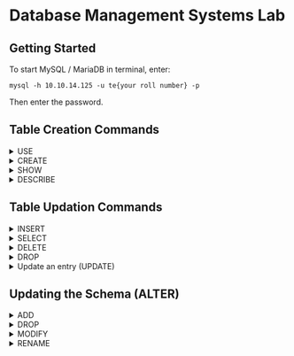 # Database Management Systems Lab

## Getting Started
To start MySQL / MariaDB in terminal, enter:
```
mysql -h 10.10.14.125 -u te{your roll number} -p
```
Then enter the password.

## Table Creation Commands

<details>
<summary>USE</summary>

Uses the specified database.

`USE {db name}`
```
USE 31380_db
```
</details>

<details>
<summary>CREATE</summary>
    
Creates a table.

`CREATE TABLE {table name} (colname datatype, colname datatype, colname datatype);`
```
CREATE TABLE student (Roll INT, Name VARCHAR(150), Marks INT);
```
</details>

<details>
<summary>SHOW</summary>

Shows all tables present in the current database.
    
`SHOW TABLES;`
```
SHOW TABLES;
```
Output:
```
+--------------------+
| Tables_in_31380_db |
+--------------------+
| student            |
+--------------------+
1 row in set (0.00 sec)
```
</details>

<details>
<summary>DESCRIBE</summary>

Shows all info related to the given table.
    
`DESCRIBE {table}`
```
DESCRIBE student;
```
Output:
```
+-------+--------------+------+-----+---------+-------+
| Field | Type         | Null | Key | Default | Extra |
+-------+--------------+------+-----+---------+-------+
| Roll  | int(11)      | YES  |     | NULL    |       |
| name  | varchar(150) | YES  |     | NULL    |       |
| Marks | int(11)      | YES  |     | NULL    |       |
+-------+--------------+------+-----+---------+-------+
3 rows in set (0.002 sec)
```
</details>

## Table Updation Commands

<details>
<summary>INSERT</summary>
    
`INSERT INTO {table} VALUES {records};`
```
INSERT INTO student values (01, 'ABC', 70);
INSERT INTO student values (02, 'DEF', 80), (03, 'GHI', 90);
```
</details>

<details>
<summary>SELECT</summary>

`SELECT {field names / *} FROM {table name} WHERE {condition};`
```
SELECT * from student;
```
Output:
```
+------+------+-------+
| Roll | name | Marks |
+------+------+-------+
|    1 | ABC  |    70 |
|    2 | DEF  |    80 |
|    3 | GHI  |    90 |
|    4 | JKL  |    65 |
|    5 | MNO  |    75 |
+------+------+-------+
```
More Examples:
```
MariaDB [31380_db]> SELECT 5 from student;
+---+
| 5 |
+---+
| 5 |
| 5 |
| 5 |
| 5 |
| 5 |
+---+
5 rows in set (0.001 sec)

MariaDB [31380_db]> SELECT Roll from student;
+------+
| Roll |
+------+
|    1 |
|    2 |
|    3 |
|    4 |
|    5 |
+------+
5 rows in set (0.001 sec)

MariaDB [31380_db]> SELECT Marks from student;
+-------+
| Marks |
+-------+
|    70 |
|    80 |
|    90 |
|    65 |
|    75 |
+-------+
5 rows in set (0.001 sec)

MariaDB [31380_db]> SELECT * FROM student where Roll=5;
+------+------+-------+
| Roll | name | Marks |
+------+------+-------+
|    5 | MNO  |    75 |
+------+------+-------+
1 row in set (0.001 sec)

MariaDB [31380_db]> SELECT * FROM student where Name='ABC';
+------+------+-------+
| Roll | name | Marks |
+------+------+-------+
|    1 | ABC  |    70 |
+------+------+-------+
1 row in set (0.001 sec)

MariaDB [31380_db]> SELECT Name, Roll FROM student where Roll=2&&Name='DEF';
+------+------+
| Name | Roll |
+------+------+
| DEF  |    2 |
+------+------+
1 row in set (0.001 sec)

MariaDB [31380_db]> SELECT Name, Roll FROM student where Roll=5&&Name='MNO';
+------+------+
| Name | Roll |
+------+------+
| MNO  |    5 |
| MNO  |    5 |
+------+------+
2 rows in set (0.001 sec)
```
</details>

<details>
<summary>DELETE</summary>
    
`DELETE FROM {table name} WHERE {condition};` : Deletes a given record from the current table.
```
MariaDB [31380_db]> DELETE FROM student WHERE Roll=1;
Query OK, 1 row affected (0.042 sec)

MariaDB [31380_db]> SELECT * from student;
+------+------+-------+
| Roll | name | Marks |
+------+------+-------+
|    2 | DEF  |    80 |
|    3 | GHI  |    90 |
|    4 | JKL  |    65 |
|    5 | MNO  |    75 |
|    4 | JKL  |    65 |
|    5 | MNO  |    75 |
+------+------+-------+
6 rows in set (0.001 sec)

MariaDB [31380_db]> DELETE FROM student WHERE Roll=5;
Query OK, 2 rows affected (0.038 sec)

MariaDB [31380_db]> SELECT * from student;
+------+------+-------+
| Roll | name | Marks |
+------+------+-------+
|    2 | DEF  |    80 |
|    3 | GHI  |    90 |
|    4 | JKL  |    65 |
|    4 | JKL  |    65 |
+------+------+-------+
4 rows in set (0.001 sec)
```
</details>

<details>
<summary>DROP</summary>
    
`DROP TABLE {table name}` : Deletes the table and schema.
```
DROP TABLE student;
```
</details>

<details>
<summary>Update an entry (UPDATE)</summary>
    
`UPDATE {table name} 
SET column1 = value1, column2 = value2, ... 
WHERE {condition};`
```
UPDATE Customers
SET ContactName = 'Alfred Schmidt', City = 'Frankfurt'
WHERE CustomerID = 1;
```
</details>

## Updating the Schema (ALTER)

<details>
<summary>ADD</summary>
    
Add a new column to the DB.
```
ALTER TABLE table_name
    ADD new_column_name column_definition
    [FIRST | AFTER column_name],
    ADD new_column_name column_definition
    [FIRST | AFTER column_name],
    ...;
```
</details>

<details>
<summary>DROP</summary>
    
Delete a column from the schema.
```
ALTER TABLE table_name
    DROP COLUMN column_name;
```
</details>

<details>
<summary>MODIFY</summary>
    
Modify an existing column schema.
```
ALTER TABLE table_name
    MODIFY column_name column_definition
    [ FIRST | AFTER column_name],
    MODIFY column_name column_definition
    [ FIRST | AFTER column_name],
    ...;
```
</details>

<details>
<summary>RENAME</summary>
    
Rename an existing column.
```
ALTER TABLE table_name
    CHANGE COLUMN original_name new_name column_definition
    [FIRST | AFTER column_name];
```
</details>
